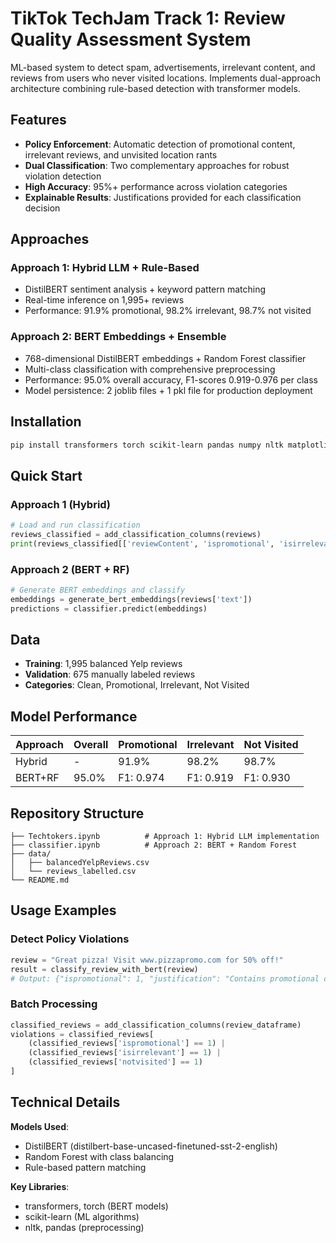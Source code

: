 # TikTok TechJam Track 1: Review Quality Assessment System

ML-based system to detect spam, advertisements, irrelevant content, and reviews from users who never visited locations. Implements dual-approach architecture combining rule-based detection with transformer models.

## Features

- **Policy Enforcement**: Automatic detection of promotional content, irrelevant reviews, and unvisited location rants
- **Dual Classification**: Two complementary approaches for robust violation detection
- **High Accuracy**: 95%+ performance across violation categories
- **Explainable Results**: Justifications provided for each classification decision

## Approaches

### Approach 1: Hybrid LLM + Rule-Based
- DistilBERT sentiment analysis + keyword pattern matching
- Real-time inference on 1,995+ reviews
- Performance: 91.9% promotional, 98.2% irrelevant, 98.7% not visited

### Approach 2: BERT Embeddings + Ensemble
- 768-dimensional DistilBERT embeddings + Random Forest classifier
- Multi-class classification with comprehensive preprocessing
- Performance: 95.0% overall accuracy, F1-scores 0.919-0.976 per class
- Model persistence: 2 joblib files + 1 pkl file for production deployment

## Installation

```bash
pip install transformers torch scikit-learn pandas numpy nltk matplotlib seaborn wordcloud tqdm
```

## Quick Start

### Approach 1 (Hybrid)
```python
# Load and run classification
reviews_classified = add_classification_columns(reviews)
print(reviews_classified[['reviewContent', 'ispromotional', 'isirrelevant', 'notvisited', 'justification']].head())
```

### Approach 2 (BERT + RF)
```python
# Generate BERT embeddings and classify
embeddings = generate_bert_embeddings(reviews['text'])
predictions = classifier.predict(embeddings)
```

## Data

- **Training**: 1,995 balanced Yelp reviews
- **Validation**: 675 manually labeled reviews
- **Categories**: Clean, Promotional, Irrelevant, Not Visited

## Model Performance

| Approach | Overall | Promotional | Irrelevant | Not Visited |
|----------|---------|-------------|------------|-------------|
| Hybrid   | -       | 91.9%       | 98.2%      | 98.7%       |
| BERT+RF  | 95.0%   | F1: 0.974   | F1: 0.919  | F1: 0.930   |

## Repository Structure

```
├── Techtokers.ipynb          # Approach 1: Hybrid LLM implementation
├── classifier.ipynb          # Approach 2: BERT + Random Forest
├── data/
│   ├── balancedYelpReviews.csv
│   └── reviews_labelled.csv
└── README.md
```

## Usage Examples

### Detect Policy Violations
```python
review = "Great pizza! Visit www.pizzapromo.com for 50% off!"
result = classify_review_with_bert(review)
# Output: {"ispromotional": 1, "justification": "Contains promotional content or links"}
```

### Batch Processing
```python
classified_reviews = add_classification_columns(review_dataframe)
violations = classified_reviews[
    (classified_reviews['ispromotional'] == 1) |
    (classified_reviews['isirrelevant'] == 1) |
    (classified_reviews['notvisited'] == 1)
]
```

## Technical Details

**Models Used**:
- DistilBERT (distilbert-base-uncased-finetuned-sst-2-english)
- Random Forest with class balancing
- Rule-based pattern matching

**Key Libraries**:
- transformers, torch (BERT models)
- scikit-learn (ML algorithms)
- nltk, pandas (preprocessing)
